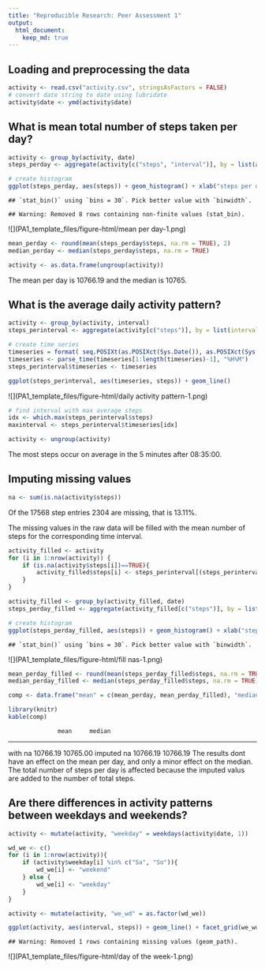 ```yaml
---
title: "Reproducible Research: Peer Assessment 1"
output: 
  html_document:
    keep_md: true
---
```




## Loading and preprocessing the data

```r
activity <- read.csv("activity.csv", stringsAsFactors = FALSE)
# convert date string to date using lubridate
activity$date <- ymd(activity$date)
```



## What is mean total number of steps taken per day?

```r
activity <- group_by(activity, date)
steps_perday <- aggregate(activity[c("steps", "interval")], by = list(as.factor(activity$date)), sum)

# create histogram
ggplot(steps_perday, aes(steps)) + geom_histogram() + xlab("steps per day")
```

```
## `stat_bin()` using `bins = 30`. Pick better value with `binwidth`.
```

```
## Warning: Removed 8 rows containing non-finite values (stat_bin).
```

![](PA1_template_files/figure-html/mean per day-1.png)<!-- -->

```r
mean_perday <- round(mean(steps_perday$steps, na.rm = TRUE), 2)
median_perday <- median(steps_perday$steps, na.rm = TRUE)

activity <- as.data.frame(ungroup(activity))
```
The mean per day is 10766.19 and the median is 10765.

## What is the average daily activity pattern?

```r
activity <- group_by(activity, interval)
steps_perinterval <- aggregate(activity[c("steps")], by = list(interval = activity$interval), mean, na.rm = TRUE)

# create time series
timeseries = format( seq.POSIXt(as.POSIXct(Sys.Date()), as.POSIXct(Sys.Date()+1), by = "5 min"), "%H%M", tz="GMT")
timeseries <- parse_time(timeseries[1:length(timeseries)-1], "%H%M")
steps_perinterval$timeseries <- timeseries

ggplot(steps_perinterval, aes(timeseries, steps)) + geom_line()
```

![](PA1_template_files/figure-html/daily activity pattern-1.png)<!-- -->

```r
# find interval with max average steps
idx <- which.max(steps_perinterval$steps)
maxinterval <- steps_perinterval$timeseries[idx]

activity <- ungroup(activity)
```
The most steps occur on average in the 5 minutes after 08:35:00.


## Imputing missing values

```r
na <- sum(is.na(activity$steps))
```
Of the 17568 step entries 2304 are missing, that is 13.11%.  

The missing values in the raw data will be filled with the mean number of steps for the corresponding time interval.

```r
activity_filled <- activity
for (i in 1:nrow(activity)) {
    if (is.na(activity$steps[i])==TRUE){
        activity_filled$steps[i] <- steps_perinterval[(steps_perinterval$interval == activity$interval[i]),]$steps
    }
}

activity_filled <- group_by(activity_filled, date)
steps_perday_filled <- aggregate(activity_filled[c("steps")], by = list(as.factor(activity_filled$date)), sum)

# create histogram
ggplot(steps_perday_filled, aes(steps)) + geom_histogram() + xlab("steps per day")
```

```
## `stat_bin()` using `bins = 30`. Pick better value with `binwidth`.
```

![](PA1_template_files/figure-html/fill nas-1.png)<!-- -->

```r
mean_perday_filled <- round(mean(steps_perday_filled$steps, na.rm = TRUE), 2)
median_perday_filled <- median(steps_perday_filled$steps, na.rm = TRUE)

comp <- data.frame("mean" = c(mean_perday, mean_perday_filled), "median" = c(median_perday, median_perday_filled), row.names = c("with na", "imputed na"))
```


```r
library(knitr)
kable(comp)
```

                  mean     median
-----------  ---------  ---------
with na       10766.19   10765.00
imputed na    10766.19   10766.19
The results dont have an effect on the mean per day, and only a minor effect on the median.  
The total number of steps per day is affected because the imputed valus are added to the number of total steps.

## Are there differences in activity patterns between weekdays and weekends?

```r
activity <- mutate(activity, "weekday" = weekdays(activity$date, 1))

wd_we <- c()
for (i in 1:nrow(activity)){
    if (activity$weekday[i] %in% c("Sa", "So")){
        wd_we[i] <- "weekend"
    } else {
        wd_we[i] <- "weekday"
    }
}

activity <- mutate(activity, "we_wd" = as.factor(wd_we))

ggplot(activity, aes(interval, steps)) + geom_line() + facet_grid(we_wd ~ .)
```

```
## Warning: Removed 1 rows containing missing values (geom_path).
```

![](PA1_template_files/figure-html/day of the week-1.png)<!-- -->

